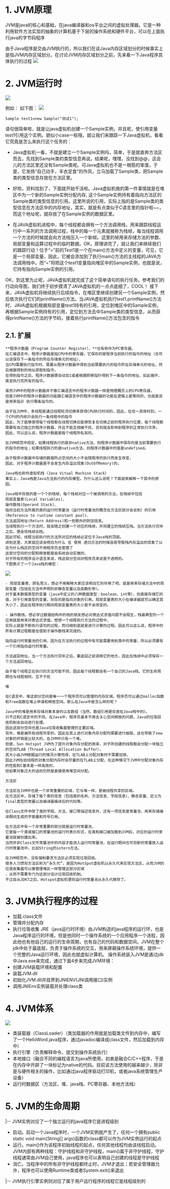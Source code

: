 # 1. JVM原理
JVM是java的核心和基础，在java编译器和os平台之间的虚拟处理器。它是一种利用软件方法实现的抽象的计算机基于下层的操作系统和硬件平台，可以在上面执行java的字节码程序

由于Java程序是交由JVM执行的，所以我们在谈Java内存区域划分的时候事实上是指JVM内存区域划分。在讨论JVM内存区域划分之前，先来看一下Java程序具体执行的过程
![](_v_images/_1545102390_12065.png)
# 2. JVM运行时
![](_v_images/_1545102974_31912.png)

例如：
如下图：
![](_v_images/_1545103325_5919.png)
```
Sample test1=new Sample("测试1");
```

语句很简单啦，就是让java虚拟机创建一个Sample实例，并且呢，使引用变量test1引用这个实例。貌似小case一桩哦，就让我们来跟踪一下Java虚拟机，看看它究竟是怎么来执行这个任务的：

- Java虚拟机一看，不就是建立一个Sample实例吗，简单，于是就直奔方法区而去，先找到Sample类的类型信息再说。结果呢，嘿嘿，没找到@@，这会儿的方法区里还没有Sample类呢。可Java虚拟机也不是一根筋的笨蛋，于是，它发扬“自己动手，丰衣足食”的作风，立马加载了Sample类，把Sample类的类型信息存放在方法区里。

- 好啦，资料找到了，下面就开始干活啦。Java虚拟机做的第一件事情就是在堆区中为一个新的Sample实例分配内存, 这个Sample实例持有着指向方法区的Sample类的类型信息的引用。这里所说的引用，实际上指的是Sample类的类型信息在方法区中的内存地址，其实，就是有点类似于C语言里的指针啦~~，而这个地址呢，就存放了在Sample实例的数据区里。

- 在JAVA虚拟机进程中，每个线程都会拥有一个方法调用栈，用来跟踪线程运行中一系列的方法调用过程，栈中的每一个元素就被称为栈帧，每当线程调用一个方法的时候就会向方法栈压入一个新帧。这里的帧用来存储方法的参数、局部变量和运算过程中的临时数据。OK，原理讲完了，就让我们来继续我们的跟踪行动！位于“=”前的Test1是一个在main()方法中定义的变量，可见，它是一个局部变量，因此，它被会添加到了执行main()方法的主线程的JAVA方法调用栈中。而“=”将把这个test1变量指向堆区中的Sample实例，也就是说，它持有指向Sample实例的引用。

OK，到这里为止呢，JAVA虚拟机就完成了这个简单语句的执行任务。参考我们的行动向导图，我们终于初步摸清了JAVA虚拟机的一点点底细了，COOL！
接下来，JAVA虚拟机将继续执行后续指令，在堆区里继续创建另一个Sample实例，然后依次执行它们的printName()方法。当JAVA虚拟机执行test1.printName()方法时，JAVA虚拟机根据局部变量test1持有的引用，定位到堆区中的Sample实例，再根据Sample实例持有的引用，定位到方法去中Sample类的类型信息，从而获得printName()方法的字节码，接着执行printName()方法包含的指令
## 2.1. 扩展
```
**程序计数器（Program Counter Register），**也有称作为PC寄存器。
在汇编语言中，程序计数器是指CPU中的寄存器，它保存的是程序当前执行的指令的地址（也可以说保存下一条指令的所在存储单元的地址），
当CPU需要执行指令时，需要从程序计数器中得到当前需要执行的指令所在存储单元的地址，然后根据得到的地址获取到指令，
在得到指令之后，程序计数器便自动加1或者根据转移指针得到下一条指令的地址，如此循环，直至执行完所有的指令。

虽然JVM中的程序计数器并不像汇编语言中的程序计数器一样是物理概念上的CPU寄存器，
但是JVM中的程序计数器的功能跟汇编语言中的程序计数器的功能在逻辑上是等同的，也就是说是用来指示 执行哪条指令的。

由于在JVM中，多线程是通过线程轮流切换来获得CPU执行时间的，因此，在任一具体时刻，一个CPU的内核只会执行一条线程中的指令
因此，为了能够使得每个线程都在线程切换后能够恢复在切换之前的程序执行位置，每个线程都需要有自己独立的程序计数器，并且不能互相被干扰，否则就会影响到程序的正常执行次序。
因此，可以这么说，程序计数器是每个线程所私有的。

在JVM规范中规定，如果线程执行的是非native方法，则程序计数器中保存的是当前需要执行的指令的地址；如果线程执行的是native方法，则程序计数器中的值是undefined。

由于程序计数器中存储的数据所占空间的大小不会随程序的执行而发生改变，
因此，对于程序计数器是不会发生内存溢出现象(OutOfMemory)的。
```

```
Java栈也称作虚拟机栈（Java Vitual Machine Stack）
事实上，Java栈是Java方法执行的内存模型。为什么这么说呢？下面就来解释一下其中的原因。

Java栈中存放的是一个个的栈帧，每个栈帧对应一个被调用的方法，在栈帧中包括
局部变量表(Local Variables)、
操作数栈(Operand Stack)、
指向当前方法所属的类的运行时常量池（运行时常量池的概念在方法区部分会谈到）的引用(Reference to runtime constant pool)、
方法返回地址(Return Address)和一些额外的附加信息。
当线程执行一个方法时，就会随之创建一个对应的栈帧，并将建立的栈帧压栈。当方法执行完毕之后，便会将栈帧出栈。
因此可知，线程当前执行的方法所对应的栈帧必定位于Java栈的顶部。
讲到这里，大家就应该会明白为什么 在 使用 递归方法的时候容易导致栈内存溢出的现象了以及为什么栈区的空间不用程序员去管理了
这部分空间的分配和释放都是由系统自动实施的。
对于所有的程序设计语言来说，栈这部分空间对程序员来说是不透明的。
下图表示了一个Java栈的模型：
```

![](_v_images/_1545105950_17265.png)
```
- 局部变量表，顾名思义，想必不用解释大家应该明白它的作用了吧。就是用来存储方法中的局部变量（包括在方法中声明的非静态变量以及函数形参）。
对于基本数据类型的变量（java中定义的八种数据类型：boolean、int等），则直接存储它的值，对于引用类型的变量，则存的是指向对象的引用。局部变量表的大小在编译器就可以确定其大小了，因此在程序执行期间局部变量表的大小是不会改变的。

- 操作数栈，想必学过数据结构中的栈的朋友想必对表达式求值问题不会陌生，栈最典型的一个应用就是用来对表达式求值。想想一个线程执行方法的过程中，
实际上就是不断执行语句的过程，而归根到底就是进行计算的过程。因此可以这么说，程序中的所有计算过程都是在借助于操作数栈来完成的。

指向运行时常量池的引用，因为在方法执行的过程中有可能需要用到类中的常量，所以必须要有一个引用指向运行时常量。

方法返回地址，当一个方法执行完毕之后，要返回之前调用它的地方，因此在栈帧中必须保存一个方法返回地址。

由于每个线程正在执行的方法可能不同，因此每个线程都会有一个自己的Java栈，它的生命周期也与线程相同，互不干扰
```

```
堆

在C语言中，堆这部分空间是唯一一个程序员可以管理的内存区域。程序员可以通过malloc函数和free函数在堆上申请和释放空间。那么在Java中是怎么样的呢？

Java中的堆是用来存储对象本身的以及数组（当然，数组引用是存放在Java栈中的）。
只不过和C语言中的不同，在Java中，程序员基本不用去关心空间释放的问题，Java的垃圾回收机制会自动进行处理。
因此这部分空间也是Java垃圾收集器管理的主要区域。
另外，堆是被所有线程共享的，因此在其上进行对象内存分配均需要进行枷锁，这也导致了new对象的开销是比较大的，在JVM中只有一个堆。
但是，Sun Hotspot JVM为了提升对象内存分配的效率，对于所创建的线程都会分配一块独立的空间TLAB（Thread Local Allocation Buffer），
其大小由JVM根据运行的情况计算而得，在TLAB上分配对象时不需要加锁，
因此JVM在给线程的对象分配内存时会尽量的在TLAB上分配，在这种情况下JVM中分配对象内存的性能和C基本是一样高效的，
但如果对象过大的话则仍然是直接使用堆空间分配。
```
```
方法区

方法区在JVM中也是一个非常重要的区域，它与堆一样，是被线程共享的区域。
在方法区中，存储了每个类的信息（包括类的名称、方法信息、字段信息）、静态变量、定义为final类型的常量以及编译器编译后的代码等。

在Class文件中除了类的字段、方法、接口等描述信息外，还有一项信息是常量池，用来存储编译期间生成的字面量和符号引用。

在方法区中有一个非常重要的部分就是运行时常量池，
它是每一个类或接口的常量池的运行时表示形式，在类和接口被加载到JVM后，对应的运行时常量池就被创建出来。
当然并非Class文件常量池中的内容才能进入运行时常量池，在运行期间也可将新的常量放入运行时常量池中，比如String的intern方法。

在JVM规范中，没有强制要求方法区必须实现垃圾回收。
很多人习惯将方法区称为“永久代”，是因为HotSpot虚拟机以永久代来实现方法区，从而JVM的垃圾收集器可以像管理堆区一样管理这部分区域
，从而不需要专门为这部分设计垃圾回收机制。
不过自从JDK7之后，Hotspot虚拟机便将运行时常量池从永久代移除了。
```

# 3. JVM执行程序的过程
- 加载.class文件
-  管理并分配内存
-  执行垃圾收集
JRE（java运行时环境）由JVM构造的java程序的运行环，也是Java程序运行的环境，但是他同时一个操作系统的一个应用程序一个进程，因此他也有他自己的运行的生命周期，也有自己的代码和数据空间。JVM在整个jdk中处于最底层，负责于操作系统的交互，用来屏蔽操作系统环境，提供一个完整的Java运行环境，因此也就虚拟计算机。
操作系统装入JVM是通过jdk中Java.exe来完成，通过下面4步来完成JVM环境：
- 创建JVM装载环境和配置 
- 装载JVM.dll 
- 初始化JVM.dll并挂界到JNIENV(JNI调用接口)实例
- 调用JNIEnv实例装载并处理class类
# 4. JVM体系
![](_v_images/_1545104195_11593.png)
- 类装载器（ClassLoader）（类加载器的作用就是加载类文件到内存中，编写了一个HelloWord.java程序，通过javadoc编译成class文件，然后加载到内存中）
- 执行引擎（负责解释命令，提交到操作系统执行）
- 本地接口（融合不同的编程语言为java所使用，初衷是融合C/C++程序，于是在内存中开辟了一块标记为native的代码。目前该方法使用的越来越少，除非是与硬件相关的操作，比如通过java程序驱动打印机，或者java系统管理生产设备） 
- 运行时数据区（方法区、堆、java栈、PC寄存器、本地方法栈）

# 5. JVM的生命周期
|-- JVM实例对应了一个独立运行的java程序它是进程级别
-  启动。启动一个Java程序时，一个JVM实例就产生了，任何一个拥有public static void
main(String[] args)函数的class都可以作为JVM实例运行的起点
- 运行。main()作为该程序初始线程的起点，任何其他线程均由该线程启动。JVM内部有两种线程：守护线程和非守护线程，main()属于非守护线程，守护线程通常由JVM自己使用，java程序也可以表明自己创建的线程是守护线程
-  消亡。当程序中的所有非守护线程都终止时，JVM才退出；若安全管理器允许，程序也可以使用Runtime类或者System.exit()来退出
 
|--  JVM执行引擎实例则对应了属于用户运行程序的线程它是线程级别的
 
